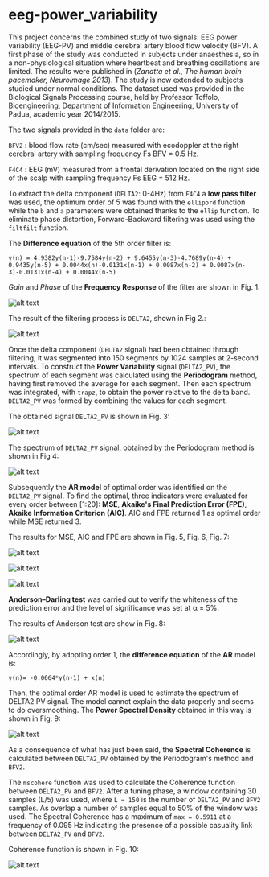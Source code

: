 # eeg-power_variability

This project concerns the combined study of two signals: EEG power variability (EEG-PV) and middle cerebral artery blood 
flow velocity (BFV).
A first phase of the study was conducted in subjects under anaesthesia, so in a non-physiological situation where 
heartbeat and breathing oscillations are limited. The results were published in (*Zanatta et al., The human brain 
pacemaker, Neuroimage 2013*). The study is now extended to subjects studied under normal conditions.
The dataset used was provided in the Biological Signals Processing course, held by Professor Toffolo, Bioengineering,
Department of Information Engineering, University of Padua, academic year 2014/2015.

The two signals provided in the `data` folder are:

`BFV2` : blood flow rate (cm/sec) measured with ecodoppler at the right 
cerebral artery with sampling frequency Fs BFV = 0.5 Hz.

`F4C4` : EEG (mV) measured from a frontal derivation located on the right 
side of the scalp with sampling frequency Fs EEG = 512 Hz.

To extract the delta component (`DELTA2`: 0-4Hz) from `F4C4` a **low pass filter** was used, the optimum order of 5 was found with 
the `ellipord` function while the `b` and `a` parameters were obtained thanks to the `ellip` function. To eliminate phase distortion,
Forward-Backward filtering was used using the `filtfilt` function.

The **Difference equation** of the 5th order filter is:

```y(n) = 4.9382y(n-1)-9.7584y(n-2) + 9.6455y(n-3)-4.7689y(n-4) + 0.9435y(n-5) + 0.0044x(n)-0.0131x(n-1) + 0.0087x(n-2) + 0.0087x(n-3)-0.0131x(n-4) + 0.0044x(n-5)```

*Gain* and *Phase* of the **Frequency Response** of the filter are shown in Fig. 1:

![alt text](https://github.com/lorrandal/eeg-power_variability/blob/master/plot1.svg)

The result of the filtering process is `DELTA2`, shown in Fig 2.:

![alt text](https://github.com/lorrandal/eeg-power_variability/blob/master/plot2.svg)

Once the delta component (`DELTA2` signal) had been obtained through filtering, it was segmented into 150 segments 
by 1024 samples at 2-second intervals. To construct the **Power Variability** signal (`DELTA2_PV`), the spectrum of each segment
was calculated using the **Periodogram** method, having first removed the average for each segment. Then each spectrum was 
integrated, with `trapz`, to obtain the power relative to the delta band. `DELTA2_PV` was formed by combining the values for 
each segment.

The obtained signal `DELTA2_PV` is shown in Fig. 3:

![alt text](https://github.com/lorrandal/eeg-power_variability/blob/master/plot3.svg)

The spectrum of `DELTA2_PV` signal, obtained by the Periodogram method is shown in Fig 4:

![alt text](https://github.com/lorrandal/eeg-power_variability/blob/master/plot4.svg)

Subsequently the **AR model** of optimal order was identified on the `DELTA2_PV` signal.
To find the optimal, three indicators were evaluated for every order between [1:20]: **MSE**, **Akaike's Final Prediction 
Error (FPE)**, **Akaike Information Criterion (AIC)**. AIC and FPE returned 1 as  optimal order while MSE returned 3.

The results for MSE, AIC and FPE are shown in Fig. 5, Fig. 6, Fig. 7:

![alt text](https://github.com/lorrandal/eeg-power_variability/blob/master/plot5.svg)


![alt text](https://github.com/lorrandal/eeg-power_variability/blob/master/plot6.svg)

![alt text](https://github.com/lorrandal/eeg-power_variability/blob/master/plot7.svg)

**Anderson–Darling test** was carried out to verify the whiteness of the prediction error and the level of significance
was set at α = 5%.

The results of Anderson test are show in Fig. 8:

![alt text](https://github.com/lorrandal/eeg-power_variability/blob/master/plot8.svg)

Accordingly, by adopting order 1, the **difference equation** of the **AR** model is:

```y(n)= -0.0664*y(n-1) + x(n)```


Then, the optimal order AR model is used to estimate the spectrum of DELTA2 PV signal.
The model cannot explain the data properly and seems to do oversmoothing.
The **Power Spectral Density** obtained in this way is shown in Fig. 9:

![alt text](https://github.com/lorrandal/eeg-power_variability/blob/master/plot9.svg)

As a consequence of what has just been said, the **Spectral Coherence** is calculated between 
`DELTA2_PV` obtained by the Periodogram's method and `BFV2`.

The `mscohere` function was used to calculate the Coherence function between `DELTA2_PV` and `BFV2`.
After a tuning phase, a window containing 30 samples (L/5) was used, where `L = 150` is the number of `DELTA2_PV`
and `BFV2` samples. As overlap a number of samples equal to 50% of the window was used. 
The Spectral Coherence has a maximum of `max = 0.5911` at a frequency of 0.095 Hz indicating the presence of a
possible casuality link between `DELTA2_PV` and `BFV2`.

Coherence function is shown in Fig. 10:

![alt text](https://github.com/lorrandal/eeg-power_variability/blob/master/plot10.svg)




